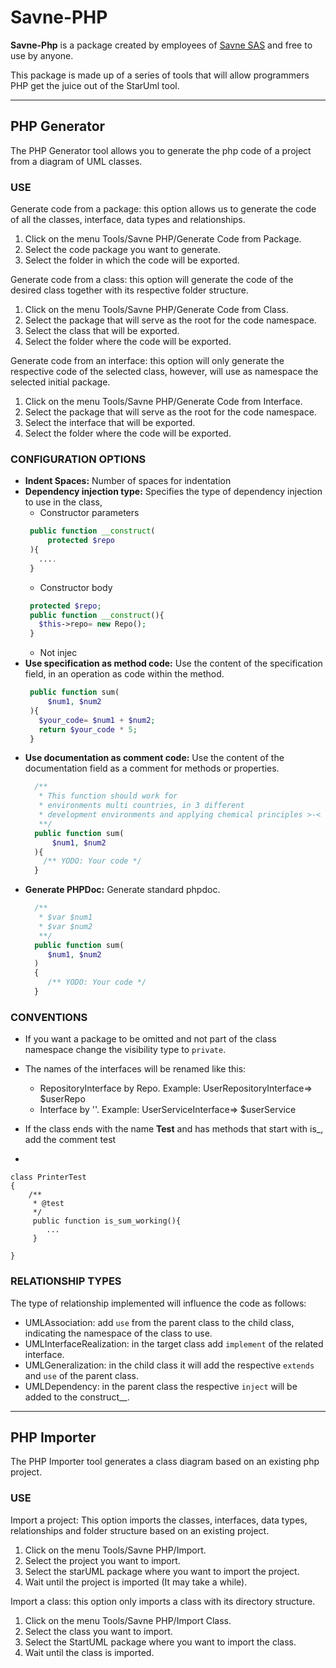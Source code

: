 # Savne-PHP

**Savne-Php** is a package created by employees of
[Savne SAS](https://savne.net) and free to use by anyone.

This package is made up of a series of tools that will allow programmers
PHP get the juice out of the StarUml tool.

---

## PHP Generator

The PHP Generator tool allows you to generate the php code of a project from a diagram
of UML classes.

### USE

Generate code from a package: this option allows us to generate the code of all the classes, interface,
data types and relationships.

1. Click on the menu Tools/Savne PHP/Generate Code from Package.
2. Select the code package you want to generate.
3. Select the folder in which the code will be exported.

Generate code from a class: this option will generate the code of the desired class together with its respective
folder structure.

1. Click on the menu Tools/Savne PHP/Generate Code from Class.
2. Select the package that will serve as the root for the code namespace.
3. Select the class that will be exported.
4. Select the folder where the code will be exported.

Generate code from an interface: this option will only generate the respective code of the selected class, however,
will use as namespace the selected initial package.

1. Click on the menu Tools/Savne PHP/Generate Code from Interface.
2. Select the package that will serve as the root for the code namespace.
3. Select the interface that will be exported.
4. Select the folder where the code will be exported.


### CONFIGURATION OPTIONS

* **Indent Spaces:** Number of spaces for indentation
* **Dependency injection type:** Specifies the type of dependency injection to use in the class,
  * Constructor parameters
   ```php
    public function __construct(
        protected $repo      
    ){
      ....  
    } 
    ```
  * Constructor body
   ```php
    protected $repo;
    public function __construct(){
      $this->repo= new Repo();
    } 
    ```
  * Not injec
* **Use specification as method code:** Use the content of the specification field, in an operation as code within the method.
   ```php
    public function sum(
        $num1, $num2
    ){
      $your_code= $num1 + $num2;
      return $your_code * 5;
    } 
    ```
* **Use documentation as comment code:** Use the content of the documentation field as a comment for methods or properties.
  ```php
    /**
     * This function should work for 
     * environments multi countries, in 3 different  
     * development environments and applying chemical principles >-<
     **/
    public function sum(
        $num1, $num2
    ){
      /** YODO: Your code */
    } 
    ```
* **Generate PHPDoc:** Generate standard phpdoc.
     ```php
       /**
        * $var $num1
        * $var $num2
        **/
       public function sum(
          $num1, $num2
       )
       {
          /** YODO: Your code */
       }
    ```


### CONVENTIONS

* If you want a package to be omitted and not part of the class namespace
  change the visibility type to `private`.

* The names of the interfaces will be renamed like this:
    * RepositoryInterface by Repo. Example: UserRepositoryInterface=> $userRepo
    * Interface by ''. Example: UserServiceInterface=> $userService

* If the class ends with the name **Test** and has methods that start with is_, add the comment test
* 
```
class PrinterTest
{
    /**
     * @test
     */
     public function is_sum_working(){
        ...
     }
     
} 
```

### RELATIONSHIP TYPES

The type of relationship implemented will influence the code as follows:

* UMLAssociation: add `use` from the parent class to the child class, indicating the namespace of the class to use.
* UMLInterfaceRealization: in the target class add `implement` of the related interface.
* UMLGeneralization: in the child class it will add the respective `extends` and `use` of the parent class.
* UMLDependency: in the parent class the respective `inject` will be added to the construct__.
---

## PHP Importer

The PHP Importer tool generates a class diagram based on an existing php project.

### USE

Import a project: This option imports the classes, interfaces, data types, relationships and folder structure based on an existing project.

1. Click on the menu Tools/Savne PHP/Import.
2. Select the project you want to import.
3. Select the starUML package where you want to import the project.
4. Wait until the project is imported (It may take a while).

Import a class: this option only imports a class with its directory structure. 

1. Click on the menu Tools/Savne PHP/Import Class.
2. Select the class you want to import.
3. Select the StartUML package where you want to import the class.
4. Wait until the class is imported.